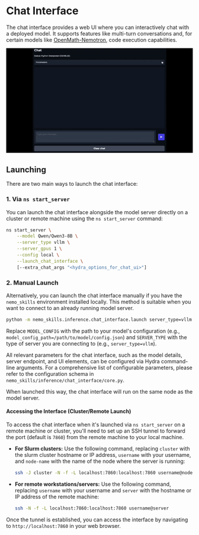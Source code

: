 # Chat Interface

The chat interface provides a web UI where you can interactively chat with a deployed model. It supports features like multi-turn conversations and, for certain models like [OpenMath-Nemotron](https://huggingface.co/collections/nvidia/openmathreasoning-68072c0154a5099573d2e730), code execution capabilities.

![Chat Interface Demo](../assets/chat_interface_demo.gif)

## Launching

There are two main ways to launch the chat interface:
### 1. Via `ns start_server`

You can launch the chat interface alongside the model server directly on a cluster or remote machine using the `ns start_server` command:

```bash
ns start_server \
    --model Qwen/Qwen3-8B \
    --server_type vllm \
    --server_gpus 1 \
    --config local \
    --launch_chat_interface \
    [--extra_chat_args "<hydra_options_for_chat_ui>"]
```

### 2. Manual Launch

Alternatively, you can launch the chat interface manually if you have the `nemo_skills` environment installed locally. This method is suitable when you want to connect to an already running model server.

```bash
python -m nemo_skills.inference.chat_interface.launch server_type=vllm [other_hydra_options]
```
Replace `MODEL_CONFIG` with the path to your model's configuration (e.g., `model_config_path=/path/to/model/config.json`) and `SERVER_TYPE` with the type of server you are connecting to (e.g., `server_type=vllm`).

All relevant parameters for the chat interface, such as the model details, server endpoint, and UI elements, can be configured via Hydra command-line arguments. For a comprehensive list of configurable parameters, please refer to the configuration schema in `nemo_skills/inference/chat_interface/core.py`.


When launched this way, the chat interface will run on the same node as the model server.

#### Accessing the Interface (Cluster/Remote Launch)

To access the chat interface when it's launched via `ns start_server` on a remote machine or cluster, you'll need to set up an SSH tunnel to forward the port (default is `7860`) from the remote machine to your local machine.

*   **For Slurm clusters:**
    Use the following command, replacing `cluster` with the slurm cluster hostname or IP address, `username` with your username, and `node-name` with the name of the node where the server is running:
    ```bash
    ssh -J cluster -N -f -L localhost:7860:localhost:7860 username@node-name
    ```

*   **For remote workstations/servers:**
    Use the following command, replacing `username` with your username and `server` with the hostname or IP address of the remote machine:
    ```bash
    ssh -N -f -L localhost:7860:localhost:7860 username@server
    ```

Once the tunnel is established, you can access the interface by navigating to `http://localhost:7860` in your web browser.
